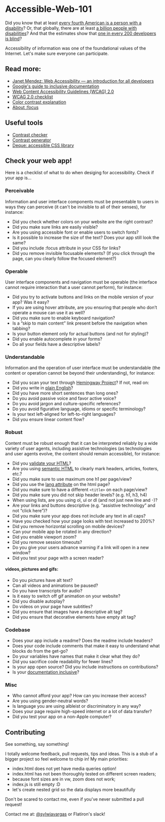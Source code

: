 # Accessible-Web-101

Did you know that at least [every fourth American is a person with a disability](https://www.cdc.gov/media/releases/2018/p0816-disability.html)? Or, that globally, there are at least [a billion people with disabilities](https://www.worldbank.org/en/topic/disability)? And that the estimates show that [one in every 200 developers is blind](https://www.freecodecamp.org/news/73-of-programmers-are-web-developers-and-other-insights-from-stack-overflows-massive-2017-survey-89a13b11e370/)?

Accessibility of information was one of the foundational values of the Internet. Let's make sure everyone can participate.

## Read more:
- [Janet Mendez: Web Accessibility — an introduction for all developers](https://medium.com/@janetmndz/web-accessibility-an-introduction-for-all-developers-c4f632a0506e)
- [Google's guide to inclusive documentation](https://developers.google.com/style/inclusive-documentation)
- [Web Content Accessibility Guidelines (WCAG) 2.0](https://www.w3.org/TR/WCAG20/)
- [WCAG 2.0 checklist](https://webaim.org/standards/wcag/checklist)
- [Color contrast explanation](https://a11yproject.com/posts/what-is-color-contrast/)
- [About :focus](https://a11yproject.com/posts/never-remove-css-outlines/)

## Useful tools
- [Contrast checker](https://colorable.jxnblk.com/ff0000/fdfdfd)
- [Contrast generator](https://learnui.design/tools/accessible-color-generator.html)
- [Deque: accessible CSS library](https://pattern-library.dequelabs.com/)

## Check your web app!

Here is a checklist of what to do when desiging for accessibility. Check if your app is...

### Perceivable
Information and user interface components must be presentable to users in ways they can perceive (it can't be invisible to all of their senses), for instance:
- Did you check whether colors on your website are the right contrast?
- Did you make sure links are easily visible?
- Are you using accessible font or enable users to switch fonts?
- Is it possible to increase the size of the text? Does your app still look the same?
- Did you include :focus attribute in your CSS for links?
- Did you remove invisible focusable elements? (If you click through the page, can you clearly follow the focused element?)

### Operable
User interface components and navigation must be operable (the interface cannot require interaction that a user cannot perform), for instance:
- Did you try to activate buttons and links on the mobile version of your app? Was it easy?
- If you are using hover attribute, are you ensuring that people who don’t operate a mouse can use it as well?
- Did you make sure to enable keyboard navigation?
- Is a “skip to main content” link present before the navigation when tabbing?
- Is your button element only for actual buttons (and not for styling)?
- Did you enable autocomplete in your forms?
- Do all your fields have a descriptive labels?

### Understandable
Information and the operation of user interface must be understandable (the content or operation cannot be beyond their understanding), for instance:
- Did you scan your text through [Hemingway Project](http://www.hemingwayapp.com/)?
If not, read on:
- Did you write in [plain English](https://en.wikipedia.org/wiki/Plain_English)?
- Did you have more short sentences than long ones?
- Do you avoid passive voice and favor active voice?
- Do you avoid jargon and culture-specific references?
- Do you avoid figurative language, idioms or specific terminology?
- Is your text left-aligned for left-to-right languages?
- Did you ensure linear content flow?

### Robust 
Content must be robust enough that it can be interpreted reliably by a wide variety of user agents, including assistive technologies (as technologies and user agents evolve, the content should remain accessible), for instance:
- Did you [validate your HTML](https://validator.w3.org/nu/)?
- Are you using [semantic HTML](https://www.lifewire.com/why-use-semantic-html-3468271) to clearly mark headers, articles, footers, etc.?
- Did you make sure to use maximum one h1 per page/view?
- Did you use the [lang attribute](https://www.w3.org/TR/UNDERSTANDING-WCAG20/meaning-doc-lang-id.html) on the html page?
- Did you make sure to have a different `<title>` on each page/view?
- Did you make sure you did not skip header levels? (e.g. h1, h3, h4)
- When using lists, are you using ol, ul or dl (and not just new line and -)?
- Are your links and buttons descriptive (e.g. “assistive technology” and not “click here”)?
- Did you make sure your app does not include any text in all caps?
- Have you checked how your page looks with text increased to 200%?
- Did you remove horizontal scrolling on mobile devices?
- Can your mobile app be rotated in any direction?
- Did you enable viewport zoom?
- Did you remove session timeouts?
- Do you give your users advance warning if a link will open in a new window?
- Did you test your page with a screen reader?

#### videos, pictures and gifs:
- Do you pictures have alt text?
- Can all videos and animations be paused?
- Do you have transcripts for audio?
- Is it easy to switch off gif animation on your website?
- Did you disable autoplay?
- Do videos on your page have subtitles?
- Did you ensure that images have a descriptive alt tag?
- Did you ensure that decorative elements have empty alt tag?

### Codebase
- Does your app include a readme? Does the readme include headers?
- Does your code include comments that make it easy to understand what blocks do from the get-go?
- Do your variables have names that make it clear what they do?
- Did you sacrifice code readability for fewer lines?
- Is your app open source? Did you include instructions on contributions?
- Is your [documentation inclusive](https://developers.google.com/style/inclusive-documentation)?

### Misc
- Who cannot afford your app? How can you increase their access?
- Are you using gender-neutral words?
- Is language you are using albleist or discriminatory in any way?
- Does your page require high-speed internet or a lot of data transfer?
- Did you test your app on a non-Apple computer?

## Contributing 
See something, say something! 

I totally welcome feedback, pull requests, tips and ideas. This is a stub of a bigger project so feel welcome to chip in! My main priorities:
- index.html does not yet have media queries option! 
- index.html has not been thoroughly tested on different screen readers;
- because font sizes are in vw, zoom does not work;
- index.js is still empty :D
- let's create nested grid so the data displays more beautifully

Don't be scared to contact me, even if you've never submitted a pull request! 

Contact me at:
[@sylwiavargas](https://twitter.com/sylwiavargas)
or Flatiron's slack! 